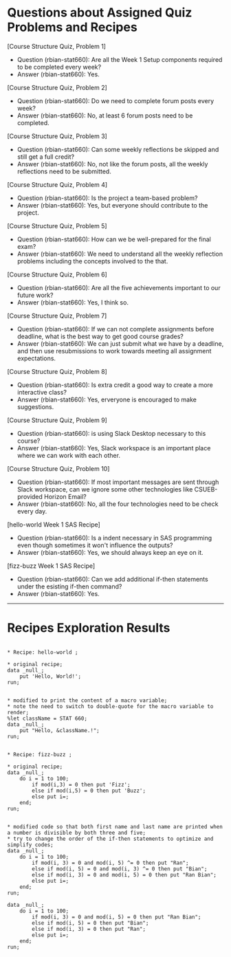 
# Questions about Assigned Quiz Problems and Recipes


[Course Structure Quiz, Problem 1]
* Question (rbian-stat660): Are all the Week 1 Setup components required to be completed every week?
* Answer (rbian-stat660): Yes.


[Course Structure Quiz, Problem 2]
* Question (rbian-stat660): Do we need to complete forum posts every week?
* Answer (rbian-stat660): No, at least 6 forum posts need to be completed.


[Course Structure Quiz, Problem 3]
* Question (rbian-stat660): Can some weekly reflections be skipped and still get a full credit?
* Answer (rbian-stat660): No, not like the forum posts, all the weekly reflections need to be submitted.


[Course Structure Quiz, Problem 4]
* Question (rbian-stat660): Is the project a team-based problem?
* Answer (rbian-stat660): Yes, but everyone should contribute to the project.


[Course Structure Quiz, Problem 5]
* Question (rbian-stat660): How can we be well-prepared for the final exam?
* Answer (rbian-stat660): We need to understand all the weekly reflection problems including the concepts involved to the that.


[Course Structure Quiz, Problem 6]
* Question (rbian-stat660): Are all the five achievements important to our future work?
* Answer (rbian-stat660): Yes, I think so.


[Course Structure Quiz, Problem 7]
* Question (rbian-stat660): If we can not complete assignments before deadline, what is the best way to get good course grades?
* Answer (rbian-stat660): We can just submit what we have by a deadline, and then use resubmissions to work towards meeting all assignment expectations.


[Course Structure Quiz, Problem 8]
* Question (rbian-stat660): Is extra credit a good way to create a more interactive class?
* Answer (rbian-stat660): Yes, erveryone is encouraged to make suggestions.


[Course Structure Quiz, Problem 9]
* Question (rbian-stat660): is using Slack Desktop necessary to this course?
* Answer (rbian-stat660): Yes, Slack workspace is an important place where we can work with each other.


[Course Structure Quiz, Problem 10]
* Question (rbian-stat660): If most important messages are sent through Slack workspace, can we ignore some other technologies like CSUEB-provided Horizon Email?
* Answer (rbian-stat660): No, all the four technologies need to be check every day.


[hello-world Week 1 SAS Recipe]
* Question (rbian-stat660): Is a indent necessary in SAS programming even though sometimes it won't influence the outputs?
* Answer (rbian-stat660): Yes, we should always keep an eye on it.


[fizz-buzz Week 1 SAS Recipe]
* Question (rbian-stat660): Can we add additional if-then statements under the esisting if-then command?
* Answer (rbian-stat660): Yes.


***



# Recipes Exploration Results


```SAS

* Recipe: hello-world ;

* original recipe;
data _null_;
    put 'Hello, World!';
run;


* modified to print the content of a macro variable;
* note the need to switch to double-quote for the macro variable to render;
%let className = STAT 660;
data _null_;
    put "Hello, &className.!";
run;

```


```SAS

* Recipe: fizz-buzz ;

* original recipe;
data _null_;
    do i = 1 to 100;
        if mod(i,3) = 0 then put 'Fizz';
        else if mod(i,5) = 0 then put 'Buzz';
        else put i=;
    end;
run;


* modified code so that both first name and last name are printed when a number is divisible by both three and five;
* try to change the order of the if-then statements to optimize and simplify codes;
data _null_;
    do i = 1 to 100;
        if mod(i, 3) = 0 and mod(i, 5) ^= 0 then put "Ran";
        else if mod(i, 5) = 0 and mod(i, 3) ^= 0 then put "Bian";
        else if mod(i, 3) = 0 and mod(i, 5) = 0 then put "Ran Bian";
        else put i=;
    end;
run;

data _null_;
    do i = 1 to 100;
        if mod(i, 3) = 0 and mod(i, 5) = 0 then put "Ran Bian";
        else if mod(i, 5) = 0 then put "Bian";
        else if mod(i, 3) = 0 then put "Ran";
        else put i=;
    end;
run;

```
